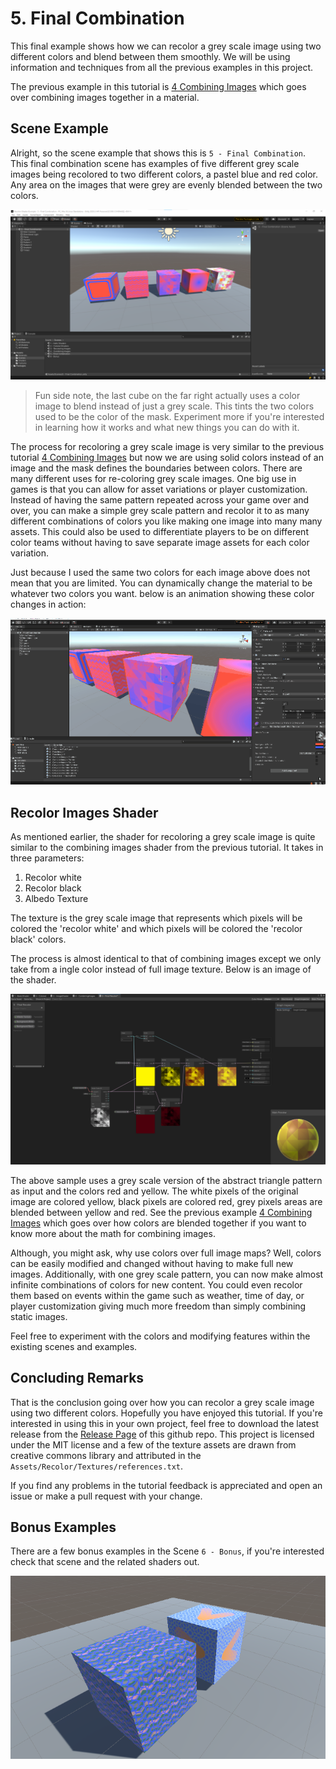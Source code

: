 # 5. Final Combination

This final example shows how we can recolor a grey scale image using two different colors and blend between them
smoothly. We will be using information and techniques from all the previous examples in this project.

The previous example in this tutorial is [4 Combining Images](4.CombiningImages.md) which goes over
combining images together in a material.

## Scene Example

Alright, so the scene example that shows this is `5 - Final Combination`. This final combination scene has examples of
five different grey scale images being recolored to two different colors, a pastel blue and red color. Any area on the
images that were grey are evenly blended between the two colors.

![Showing recoloring 5 different grey scale images using different patterns but the same two colors](imgs/Scene-5.png)

> Fun side note, the last cube on the far right actually uses a color image to blend instead of just a grey scale. This
> tints the two colors used to be the color of the mask. Experiment more if you're interested in learning how it works
> and what new things you can do with it. 

The process for recoloring a grey scale image is very similar to the previous tutorial [4 Combining
Images](4.CombiningImages.md) but now we are using solid colors instead of an image and the mask defines the boundaries
between colors. There are many different uses for re-coloring grey scale images. One big use in games is that you can
allow for asset variations or player customization. Instead of having the same pattern repeated across your game over
and over, you can make a simple grey scale pattern and recolor it to as many different combinations of colors you like
making one image into many many assets. This could also be used to differentiate players to be on different color teams
without having to save separate image assets for each color variation. 

Just because I used the same two colors for each image above does not mean that you are limited. You can dynamically
change the material to be whatever two colors you want. below is an animation showing these color changes in action:

![Varying the colors on a box with a triangle pattern](imgs/5-RecolorCubes.gif)

## Recolor Images Shader

As mentioned earlier, the shader for recoloring a grey scale image is quite similar to the combining images shader from
the previous tutorial. It takes in three parameters:
1. Recolor white
2. Recolor black
3. Albedo Texture

The texture is the grey scale image that represents which pixels will be colored the 'recolor white' and which pixels will
be colored the 'recolor black' colors.

The process is almost identical to that of combining images except we only take from a ingle color instead of full image
texture. Below is an image of the shader.

![Recolor shader recoloring a grey scale image two different colors](imges/../imgs/5-GreyscaleRecolorShader.png)

The above sample uses a grey scale version of the abstract triangle pattern as input and the colors red and yellow. The
white pixels of the original image are colored yellow, black pixels are colored red, grey pixels areas are blended
between yellow and red. See the previous example [4 Combining Images](4.CombiningImages.md) which goes over how colors
are blended together if you want to know more about the math for combining images.

Although, you might ask, why use colors over full image maps? Well, colors can be easily modified and changed without
having to make full new images. Additionally, with one grey scale pattern, you can now make almost infinite combinations
of colors for new content. You could even recolor them based on events within the game such as weather, time of day, or
player customization giving much more freedom than simply combining static images. 

Feel free to experiment with the colors and modifying features within the existing scenes and examples. 

## Concluding Remarks

That is the conclusion going over how you can recolor a grey scale image using two different colors. Hopefully you have
enjoyed this tutorial. If you're interested in using this in your own project, feel free to download the latest release
from the [Release Page](https://github.com/nicholas-maltbie/Recolor-Shader-Example/releases) of this github repo. This
project is licensed under the MIT license and a few of the texture assets are drawn from creative commons library and
attributed in the `Assets/Recolor/Textures/references.txt`.

If you find any problems in the tutorial feedback is appreciated and open an issue or make a pull request with your
change. 

## Bonus Examples

There are a few bonus examples in the Scene `6 - Bonus`, if you're interested check that scene and the related shaders
out.

![Bonus shaders and materials not discussed previously](imgs/6-Bonus.png)
